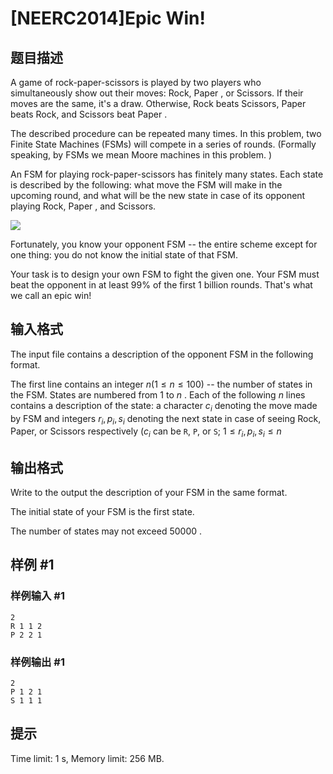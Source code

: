 # [NEERC2014]Epic Win!

## 题目描述



A game of rock-paper-scissors is played by two players who simultaneously show out their moves: Rock, Paper , or Scissors. If their moves are the same, it's a draw. Otherwise, Rock beats Scissors, Paper beats Rock, and Scissors beat Paper .

The described procedure can be repeated many times. In this problem, two Finite State Machines (FSMs) will compete in a series of rounds. (Formally speaking, by FSMs we mean Moore machines in this problem. )

An FSM for playing rock-paper-scissors has finitely many states. Each state is described by the following: what move the FSM will make in the upcoming round, and what will be the new state in case of its opponent playing Rock, Paper , and Scissors.

![](/upload/images2/epic.png)

Fortunately, you know your opponent FSM -- the entire scheme except for one thing: you do not know the initial state of that FSM.

Your task is to design your own FSM to fight the given one. Your FSM must beat the opponent in at least $99\%$ of the first $1$ billion rounds. That's what we call an epic win!



## 输入格式



The input file contains a description of the opponent FSM in the following format.

The first line contains an integer $n (1 \le n \le 100)$ -- the number of states in the FSM. States are numbered from $1$ to $n$ . Each of the following $n$ lines contains a description of the state: a character $c_{i}$ denoting the move made by FSM and integers $r_{i}, p_{i}, s_{i}$ denoting the next state in case of seeing Rock, Paper, or Scissors respectively $(c_{i}$ can be `R`, `P`, or `S`; $1 \le r_{i}, p_{i}, s_{i} \le n$



## 输出格式



Write to the output the description of your FSM in the same format.

The initial state of your FSM is the first state.

The number of states may not exceed $50 000$ .



## 样例 #1

### 样例输入 #1
```
2
R 1 1 2
P 2 2 1
```

### 样例输出 #1

```
2
P 1 2 1
S 1 1 1
```

## 提示

Time limit: 1 s, Memory limit: 256 MB. 


